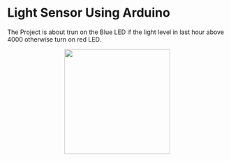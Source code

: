 # Light Sensor Using Arduino
The Project is about trun on the Blue LED if the light level in last hour above 4000 otherwise turn on red LED.
<p align="center"><img src=ight_level.jpeg height="242"/></p>

